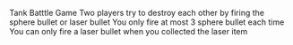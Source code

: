 Tank Batttle Game
Two players try to destroy each other by firing the sphere bullet or laser bullet
You only fire at most 3 sphere bullet each time
You can only fire a laser bullet when you collected the laser item

